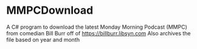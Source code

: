 # MMPCDownload
A C# program to download the latest Monday Morning Podcast (MMPC) from comedian Bill Burr off of https://billburr.libsyn.com
Also archives the file based on year and month
